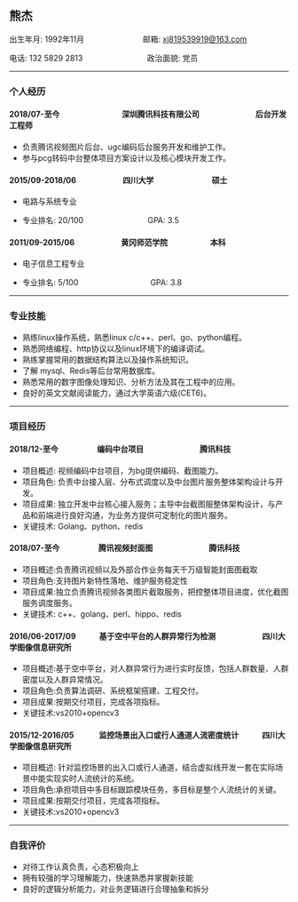## 熊杰

出生年月: 1992年11月　　　　　　 　 邮箱: xj819539919@163.com

电话: 132 5829 2813　　　　　　　　 政治面貌: 党员

---

### 个人经历

#### 2018/07-至今　　　　　　　　深圳腾讯科技有限公司	　　　　　　　后台开发工程师

* 负责腾讯视频图片后台、ugc编码后台服务开发和维护工作。
* 参与pcg转码中台整体项目方案设计以及核心模块开发工作。

#### 2015/09-2018/06　　　　　　四川大学	　　　　　　　 硕士

* 电路与系统专业

* 专业排名: 20/100　　　　　　　　 GPA: 3.5

#### 2011/09-2015/06　　　　　　黄冈师范学院	　　　　　 本科

* 电子信息工程专业

* 专业排名: 5/100 　　　　　　　　　GPA: 3.8

---

### 专业技能

* 熟练linux操作系统，熟悉linux c/c++、perl、go、python编程。
* 熟悉网络编程、http协议以及linux环境下的编译调试。
* 熟练掌握常用的数据结构算法以及操作系统知识。
* 了解 mysql、Redis等后台常用数据库。
* 熟悉常用的数字图像处理知识、分析方法及其在工程中的应用。
* 良好的英文文献阅读能力，通过大学英语六级(CET6)。

---

### 项目经历

#### 2018/12-至今　　　　　编码中台项目　　　　　　　  腾讯科技
 
* 项目概述: 视频编码中台项目，为bg提供编码、截图能力。
* 项目角色: 负责中台接入层、分布式调度以及中台图片服务整体架构设计与开发。
* 项目成果: 独立开发中台核心接入服务；主导中台截图服整体架构设计，与产品和前端进行良好沟通，为业务方提供可定制化的图片服务。
* 关键技术: Golang、python、redis

#### 2018/07-至今　　　　　腾讯视频封面图　　　　　　　 腾讯科技

* 项目概述:负责腾讯视频以及外部合作业务每天千万级智能封面图截取
* 项目角色:支持图片新特性落地、维护服务稳定性
* 项目成果:独立负责腾讯视频各类图片截取服务，把控整体项目进度，优化截图服务调度服务。
* 关键技术: c++、golang、perl、hippo、redis 

#### 2016/06-2017/09　　　基于空中平台的人群异常行为检测　　　　　　四川大学图像信息研究所

* 项目概述:基于空中平台，对人群异常行为进行实时反馈，包括人群数量、人群密度以及人群异常情况。
* 项目角色:负责算法调研、系统框架搭建、工程交付。
* 项目成果:按期交付项目，完成各项指标。
* 关键技术:vs2010+opencv3

#### 2015/12-2016/05　　　 监控场景出入口或行人通道人流密度统计　　　四川大学图像信息研究所

* 项目概述: 针对监控场景的出入口或行人通道，结合虚拟线开发一套在实际场景中能实现实时人流统计的系统。
* 项目角色:承担项目中多目标跟踪模块任务，多目标是整个人流统计的关键。
* 项目成果:按期交付项目，完成各项指标。
* 关键技术:vs2010+opencv3

---

### 自我评价

* 对待工作认真负责，心态积极向上
* 拥有较强的学习理解能力，快速熟悉并掌握新技能
* 良好的逻辑分析能力，对业务逻辑进行合理抽象和拆分






